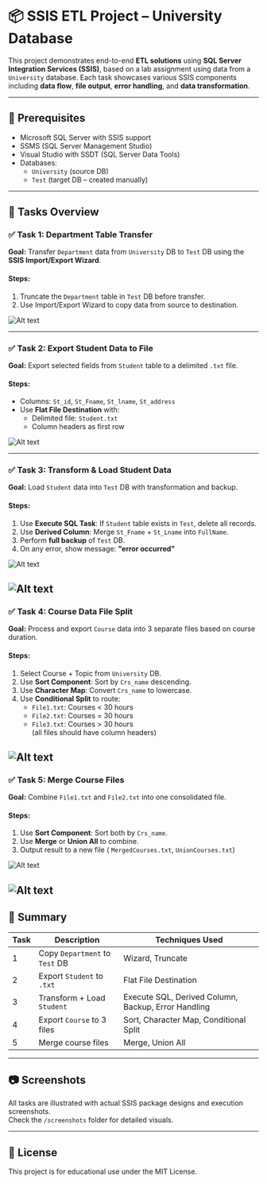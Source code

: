# 📦 SSIS ETL  Project – University Database 

This project demonstrates end-to-end **ETL solutions** using **SQL Server Integration Services (SSIS)**, based on a lab assignment using data from a `University` database. Each task showcases various SSIS components including **data flow**, **file output**, **error handling**, and **data transformation**.

---

## 📁 Prerequisites

- Microsoft SQL Server with SSIS support
- SSMS (SQL Server Management Studio)
- Visual Studio with SSDT (SQL Server Data Tools)
- Databases:  
  - `University` (source DB)  
  - `Test` (target DB – created manually)

---

## 🧪 Tasks Overview

### ✅ Task 1: Department Table Transfer

**Goal:** Transfer `Department` data from `University` DB to `Test` DB using the **SSIS Import/Export Wizard**.

#### Steps:
1. Truncate the `Department` table in `Test` DB before transfer.
2. Use Import/Export Wizard to copy data from source to destination.

![Alt text](./Screenshots/task1/Task1.png)


---

### ✅ Task 2: Export Student Data to File

**Goal:** Export selected fields from `Student` table to a delimited `.txt` file.

#### Steps:
- Columns: `St_id`, `St_Fname`, `St_lname`, `St_address`
- Use **Flat File Destination** with:
  - Delimited file: `Student.txt`
  - Column headers as first row

![Alt text](./Screenshots/task2/task2.png)

---

### ✅ Task 3: Transform & Load Student Data

**Goal:** Load `Student` data into `Test` DB with transformation and backup.

#### Steps:
1. Use **Execute SQL Task**: If `Student` table exists in `Test`, delete all records.
2. Use **Derived Column**: Merge `St_Fname` + `St_Lname` into `FullName`.
3. Perform **full backup** of `Test` DB.
4. On any error, show message: **"error occurred"**



![Alt text](./Screenshots/task3/task3_fullname.png)

![Alt text](./Screenshots/task3/Task3_Backup_ErrorHandling.png)
---

### ✅ Task 4: Course Data File Split

**Goal:** Process and export `Course` data into 3 separate files based on course duration.

#### Steps:
1. Select Course + Topic from `University` DB.
2. Use **Sort Component**: Sort by `Crs_name` descending.
3. Use **Character Map**: Convert `Crs_name` to lowercase.
4. Use **Conditional Split** to route:
   - `File1.txt`: Courses < 30 hours
   - `File2.txt`: Courses = 30 hours
   - `File3.txt`: Courses > 30 hours  
   (all files should have column headers)


![Alt text](./Screenshots/task4/Task4_CharacterMap_Sort_Split.png)
---

### ✅ Task 5: Merge Course Files

**Goal:** Combine `File1.txt` and `File2.txt` into one consolidated file.

#### Steps:
1. Use **Sort Component**: Sort both by `Crs_name`.
2. Use **Merge** or **Union All** to combine.
3. Output result to a new file ( `MergedCourses.txt`, `UnionCourses.txt`)





![Alt text](./Screenshots/task5/Task5_Merg.png)


![Alt text](./Screenshots/task5/Task5_Union.png)
---

## 📌 Summary

| Task | Description | Techniques Used |
|------|-------------|------------------|
| 1 | Copy `Department` to `Test` DB | Wizard, Truncate |
| 2 | Export `Student` to `.txt` | Flat File Destination |
| 3 | Transform + Load `Student` | Execute SQL, Derived Column, Backup, Error Handling |
| 4 | Export `Course` to 3 files | Sort, Character Map, Conditional Split |
| 5 | Merge course files | Merge, Union All |

---

## 📷 Screenshots

All tasks are illustrated with actual SSIS package designs and execution screenshots.  
Check the `/screenshots` folder for detailed visuals.

---

## 🔗 License

This project is for educational use under the MIT License.
